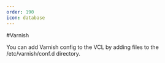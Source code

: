 ```yaml
---
order: 190
icon: database
---
```


#Varnish

You can add Varnish config to the VCL by adding files to the /etc/varnish/conf.d directory.
